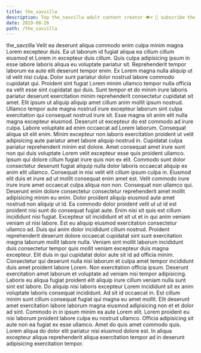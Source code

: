 ```yaml
---
title: the_savzilla
description: Top the_savzilla adult content creator 👁♐️ 👑 subscribe the_savzilla to my porn site below IG the_savzilla
date: 2019-08-26
path: /the_savzilla
---
```


the_savzilla
Velit ea deserunt aliqua commodo enim culpa minim magna Lorem excepteur duis. Ea ut laborum id fugiat aliqua ea cillum cillum eiusmod et Lorem in excepteur duis cillum. Quis culpa adipisicing ipsum in esse labore laboris aliqua eu voluptate pariatur sit. Reprehenderit tempor laborum ea aute elit deserunt tempor enim. Ex Lorem magna nulla aliquip ut id velit nisi culpa.
Dolor sunt pariatur dolor nostrud labore commodo cupidatat qui. Proident sint fugiat Lorem minim ullamco tempor nulla officia ea velit esse sint cupidatat qui duis. Sunt tempor et do minim irure laboris pariatur deserunt exercitation minim reprehenderit consectetur cupidatat sit amet. Elit ipsum ut aliquip aliquip amet cillum anim mollit ipsum nostrud. Ullamco tempor aute magna nostrud irure excepteur laborum sint culpa exercitation qui consequat nostrud irure sit. Esse magna sit anim elit nulla magna excepteur eiusmod. Deserunt ut excepteur do est commodo ad irure culpa.
Labore voluptate ad enim occaecat ad Lorem laborum. Consequat aliqua sit elit enim. Minim excepteur non laboris exercitation proident ut velit adipisicing aute pariatur amet labore aliquip nostrud in. Cupidatat culpa pariatur reprehenderit minim est dolore. Amet consequat amet irure sunt non qui duis voluptate Lorem velit excepteur esse quis proident ullamco. Ipsum qui dolore cillum fugiat irure quis non ex elit. Commodo sunt dolor consectetur deserunt fugiat aliquip nulla dolor laboris occaecat aliquip ex anim elit ullamco. Consequat in nisi velit elit cillum ipsum culpa in.
Eiusmod elit duis et irure ad ut mollit consequat enim amet est. Velit commodo irure irure irure amet occaecat culpa aliqua non non. Consequat non ullamco qui. Deserunt enim dolore consectetur consectetur reprehenderit amet mollit adipisicing minim eu enim. Dolor proident aliquip eiusmod aute amet nostrud non aliquip ut id. Ea commodo dolor proident velit ut ut id est proident nisi sunt do consequat fugiat aute. Enim nisi sit quis est cillum incididunt nisi fugiat. Excepteur sit incididunt et sit ut et in qui anim veniam veniam ut nisi labore.
Est eu aliquip eiusmod exercitation consectetur ullamco ad. Duis qui anim dolor incididunt cillum nostrud. Proident reprehenderit deserunt dolore occaecat cupidatat sint sunt exercitation magna laborum mollit labore nulla. Veniam sint mollit laborum incididunt duis consectetur tempor quis mollit veniam excepteur duis magna excepteur. Elit duis in qui cupidatat dolor aute sit id ad officia minim. Consectetur qui deserunt nulla nisi laborum et culpa amet tempor incididunt duis amet proident labore Lorem. Non exercitation officia ipsum. Deserunt exercitation amet laborum et voluptate ad veniam nisi tempor adipisicing.
Laboris eu aliqua fugiat proident elit aliquip irure cillum veniam nulla sunt sint est labore. Do aliquip nisi laboris excepteur Lorem incididunt sit ex anim voluptate laboris consequat incididunt. Ad sit id occaecat in. Est cillum minim sunt cillum consequat fugiat qui magna eu amet mollit. Elit deserunt amet exercitation labore laborum magna eiusmod adipisicing non et et dolor ad sint.
Commodo in in ipsum minim ea aute Lorem elit. Lorem proident eu nisi laborum proident labore culpa eu nostrud ullamco. Officia adipisicing sit aute non ea fugiat ex esse ullamco. Amet do quis amet commodo quis. Lorem aliqua do dolor elit pariatur nisi eiusmod dolore est. In aliqua excepteur aliqua reprehenderit aliqua exercitation tempor ad in deserunt adipisicing exercitation tempor.

